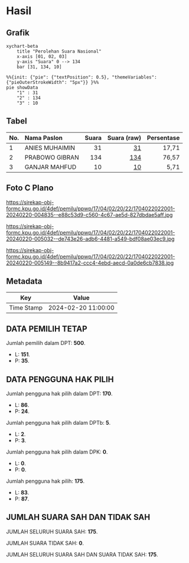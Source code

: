 # Hasil

## Grafik

```mermaid
xychart-beta
    title "Perolehan Suara Nasional"
    x-axis [01, 02, 03]
    y-axis "Suara" 0 --> 134
    bar [31, 134, 10]
```

```mermaid
%%{init: {"pie": {"textPosition": 0.5}, "themeVariables": {"pieOuterStrokeWidth": "5px"}} }%%
pie showData
    "1" : 31
    "2" : 134
    "3" : 10
```

## Tabel

| No. | Nama Paslon    | Suara | Suara (raw) | Persentase |
|:--- |:-------------- | -----:| -----------:| ----------:|
| 1   | ANIES MUHAIMIN | 31    | [31][p-1]   | 17,71      |
| 2   | PRABOWO GIBRAN | 134   | [134][p-2]  | 76,57      |
| 3   | GANJAR MAHFUD  | 10    | [10][p-3]   | 5,71       |


[p-1]: https://github.com/gigit-pemilu/pemilu-2024/blob/main/pilpres/hitung-suara/sub/17-bengkulu/sub/04-kaur/sub/02-tanjung-kemuning/sub/2022-tanjung-kemuning-iii/sub/001-tps/sub/paslon-1.txt
[p-2]: https://github.com/gigit-pemilu/pemilu-2024/blob/main/pilpres/hitung-suara/sub/17-bengkulu/sub/04-kaur/sub/02-tanjung-kemuning/sub/2022-tanjung-kemuning-iii/sub/001-tps/sub/paslon-2.txt
[p-3]: https://github.com/gigit-pemilu/pemilu-2024/blob/main/pilpres/hitung-suara/sub/17-bengkulu/sub/04-kaur/sub/02-tanjung-kemuning/sub/2022-tanjung-kemuning-iii/sub/001-tps/sub/paslon-3.txt

## Foto C Plano

https://sirekap-obj-formc.kpu.go.id/4def/pemilu/ppwp/17/04/02/20/22/1704022022001-20240220-004835--e88c53d9-c560-4c67-ae5d-827dbdae5aff.jpg

https://sirekap-obj-formc.kpu.go.id/4def/pemilu/ppwp/17/04/02/20/22/1704022022001-20240220-005032--de743e26-adb6-4481-a549-bdf08ae03ec9.jpg

https://sirekap-obj-formc.kpu.go.id/4def/pemilu/ppwp/17/04/02/20/22/1704022022001-20240220-005149--8b9417a2-ccc4-4ebd-aecd-0a0de6cb7838.jpg


## Metadata

| Key        | Value               |
| ---------- | ------------------- |
| Time Stamp | 2024-02-20 11:00:00 |


## DATA PEMILIH TETAP

Jumlah pemilih dalam DPT: **500**.
 * L: **151**.
 * P: **35**.

## DATA PENGGUNA HAK PILIH

Jumlah pengguna hak pilih dalam DPT: **170**.
 * L: **86**.
 * P: **24**.

Jumlah pengguna hak pilih dalam DPTb: **5**.
 * L: **2**.
 * P: **3**.

Jumlah pengguna hak pilih dalam DPK: **0**.
 * L: **0**.
 * P: **0**.

Jumlah pengguna hak pilih: **175**.
 * L: **83**.
 * P: **87**.

## JUMLAH SUARA SAH DAN TIDAK SAH

JUMLAH SELURUH SUARA SAH: **175**.

JUMLAH SUARA TIDAK SAH: **0**.

JUMLAH SELURUH SUARA SAH DAN SUARA TIDAK SAH: **175**.


